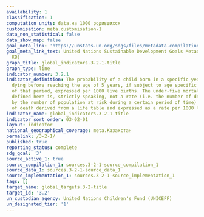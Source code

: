 ```yaml
---
availability: 1
classification: 1
computation_units: data.на 1000 родившихся
customisation: meta.customisation-1
data_non_statistical: false
data_show_map: false
goal_meta_link: 'https://unstats.un.org/sdgs/files/metadata-compilation/Metadata-Goal-3.pdf '
goal_meta_link_text: United Nations Sustainable Development Goals Metadata (PDF 225
  KB)
graph_title: global_indicators.3-2-1-title
graph_type: line
indicator_number: 3.2.1
indicator_definition: The probability of a child born in a specific year or period
  dying before reaching the age of 5 years, if subject to age specific mortality rates
  of that period, expressed per 1000 live births. The under-five mortality rate as
  defined here is, strictly speaking, not a rate (i.e. the number of deaths divided
  by the number of population at risk during a certain period of time) but a probability
  of death derived from a life table and expressed as a rate per 1000 live births.
indicator_name: global_indicators.3-2-1-title
indicator_sort_order: 03-02-01
layout: indicator
national_geographical_coverage: meta.Казахстан
permalink: /3-2-1/
published: true
reporting_status: complete
sdg_goal: '3'
source_active_1: true
source_compilation_1: sources.3-2-1-source_compilation_1
source_data_1: sources.3-2-1-source_data_1
source_implementation_1: sources.3-2-1-source_implementation_1
tags: []
target_name: global_targets.3-2-title
target_id: '3.2'
un_custodian_agency: United Nations Children's Fund (UNICEFF)
un_designated_tier: '1'
---
```

